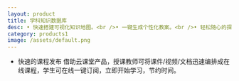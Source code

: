 ```yaml
---
layout: product
title: 学科知识数据库
desc: • 快速搭建可视化知识地图。<br />• 一键生成个性化教案。<br />• 轻松随心的探索式学习。
category: products1
image: /assets/default.png
---
```


* 快速的课程发布
借助云课堂产品，授课教师可将课件/视频/文档迅速编排成在线课程，学生可在线一键订阅，立即开始学习，节约时间。

